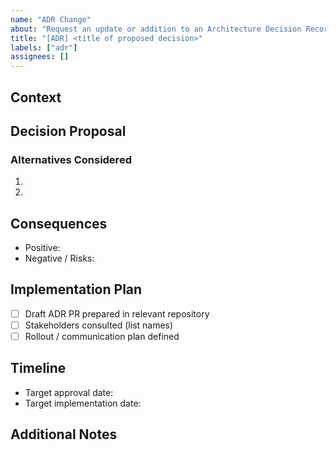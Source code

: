 ```yaml
---
name: "ADR Change"
about: "Request an update or addition to an Architecture Decision Record"
title: "[ADR] <title of proposed decision>"
labels: ["adr"]
assignees: []
---
```


## Context

<!-- What problem are we solving? Provide background and links to existing ADRs. -->

## Decision Proposal

<!-- Describe the recommended decision, options considered, and rationale. -->

### Alternatives Considered

1. 
2. 

## Consequences

- Positive:
- Negative / Risks:

## Implementation Plan

- [ ] Draft ADR PR prepared in relevant repository
- [ ] Stakeholders consulted (list names)
- [ ] Rollout / communication plan defined

## Timeline

- Target approval date:
- Target implementation date:

## Additional Notes

<!-- Attach supporting documents, diagrams, or external references. -->

